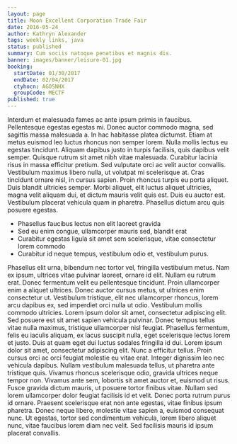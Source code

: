 ```yaml
---
layout: page
title: Moon Excellent Corporation Trade Fair
date: 2016-05-24
author: Kathryn Alexander
tags: weekly links, java
status: published
summary: Cum sociis natoque penatibus et magnis dis.
banner: images/banner/leisure-01.jpg
booking:
  startDate: 01/30/2017
  endDate: 02/04/2017
  ctyhocn: AGOSNHX
  groupCode: MECTF
published: true
---
```

Interdum et malesuada fames ac ante ipsum primis in faucibus. Pellentesque egestas egestas mi. Donec auctor commodo magna, sed sagittis massa malesuada a. In hac habitasse platea dictumst. Etiam at metus euismod leo luctus rhoncus non semper lorem. Nulla mollis lectus eu egestas tincidunt. Aliquam dapibus justo in turpis facilisis, quis dapibus velit semper. Quisque rutrum sit amet nibh vitae malesuada. Curabitur lacinia risus in massa efficitur pretium. Sed vulputate orci ac velit auctor convallis. Vestibulum maximus libero nulla, ut volutpat mi scelerisque at.
Cras tincidunt ornare nisl, in cursus sapien. Proin rhoncus turpis eu porta aliquet. Duis blandit ultricies semper. Morbi aliquet, elit luctus aliquet ultricies, magna velit aliquam dui, et dictum mauris velit quis est. Duis eu auctor est. Vestibulum placerat vehicula quam in pharetra. Phasellus dictum arcu quis posuere egestas.

* Phasellus faucibus lectus non elit laoreet gravida
* Sed eu enim congue, ullamcorper mauris sed, blandit erat
* Curabitur egestas ligula sit amet sem scelerisque, vitae consectetur lorem commodo
* Curabitur id neque tempus, vestibulum odio et, vestibulum purus.

Phasellus elit urna, bibendum nec tortor vel, fringilla vestibulum metus. Nam ex ipsum, ultrices vitae pulvinar laoreet, ornare id elit. Nullam eu rutrum erat. Donec fermentum velit eu pellentesque tincidunt. Proin ullamcorper enim a aliquet ultrices. Donec auctor cursus metus, ut ultrices enim consectetur ut. Vestibulum tristique, elit nec ullamcorper rhoncus, lorem arcu dapibus ex, sed imperdiet orci nulla ut odio. Vestibulum mollis commodo ultricies. Lorem ipsum dolor sit amet, consectetur adipiscing elit. Sed posuere est sit amet sapien vehicula pulvinar. Donec tempus tellus vitae nulla maximus, tristique ullamcorper nisl feugiat. Phasellus fermentum, felis eu iaculis aliquam, ex lacus suscipit nulla, eget scelerisque lectus lorem et justo. Duis at quam eget dui luctus sodales fringilla id dui. Lorem ipsum dolor sit amet, consectetur adipiscing elit.
Nunc a efficitur tellus. Proin cursus orci ac orci feugiat molestie eu vitae erat. Integer dignissim leo nec vehicula dapibus. Nullam vestibulum malesuada tellus, ut pharetra ante tristique quis. Vivamus rhoncus scelerisque odio, gravida ultrices neque tempor non. Vivamus ante sem, lobortis sit amet auctor et, euismod ut risus. Fusce gravida dictum mauris, ut posuere tortor finibus vitae. Nullam sed lorem ullamcorper dolor feugiat facilisis id et velit. Donec porta rutrum purus id ornare. Praesent scelerisque erat non ante egestas, vitae finibus ipsum pharetra. Donec neque libero, molestie vitae sapien a, euismod consequat nunc. Ut egestas, tortor sed condimentum vehicula, lorem libero aliquet nunc, vitae faucibus lorem diam nec velit. Sed facilisis mauris id ipsum placerat convallis.
